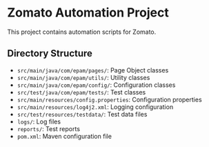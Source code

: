 # Zomato Automation Project

This project contains automation scripts for Zomato.

## Directory Structure
- `src/main/java/com/epam/pages/`: Page Object classes
- `src/main/java/com/epam/utils/`: Utility classes
- `src/main/java/com/epam/config/`: Configuration classes
- `src/test/java/com/epam/tests/`: Test classes
- `src/main/resources/config.properties`: Configuration properties
- `src/main/resources/log4j2.xml`: Logging configuration
- `src/test/resources/testdata/`: Test data files
- `logs/`: Log files
- `reports/`: Test reports
- `pom.xml`: Maven configuration file